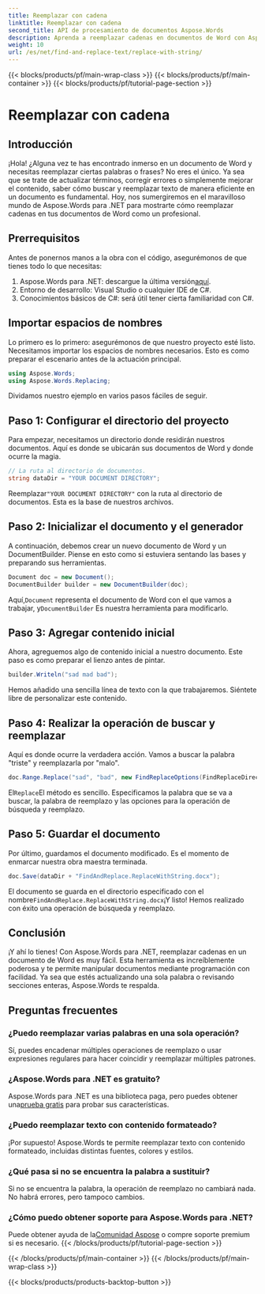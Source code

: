 ```yaml
---
title: Reemplazar con cadena
linktitle: Reemplazar con cadena
second_title: API de procesamiento de documentos Aspose.Words
description: Aprenda a reemplazar cadenas en documentos de Word con Aspose.Words para .NET con esta guía paso a paso. Perfecta para desarrolladores que buscan automatizar la edición de documentos.
weight: 10
url: /es/net/find-and-replace-text/replace-with-string/
---
```


{{< blocks/products/pf/main-wrap-class >}}
{{< blocks/products/pf/main-container >}}
{{< blocks/products/pf/tutorial-page-section >}}

# Reemplazar con cadena


## Introducción

¡Hola! ¿Alguna vez te has encontrado inmerso en un documento de Word y necesitas reemplazar ciertas palabras o frases? No eres el único. Ya sea que se trate de actualizar términos, corregir errores o simplemente mejorar el contenido, saber cómo buscar y reemplazar texto de manera eficiente en un documento es fundamental. Hoy, nos sumergiremos en el maravilloso mundo de Aspose.Words para .NET para mostrarte cómo reemplazar cadenas en tus documentos de Word como un profesional.

## Prerrequisitos

Antes de ponernos manos a la obra con el código, asegurémonos de que tienes todo lo que necesitas:

1.  Aspose.Words para .NET: descargue la última versión[aquí](https://releases.aspose.com/words/net/).
2. Entorno de desarrollo: Visual Studio o cualquier IDE de C#.
3. Conocimientos básicos de C#: será útil tener cierta familiaridad con C#.

## Importar espacios de nombres

Lo primero es lo primero: asegurémonos de que nuestro proyecto esté listo. Necesitamos importar los espacios de nombres necesarios. Esto es como preparar el escenario antes de la actuación principal.

```csharp
using Aspose.Words;
using Aspose.Words.Replacing;
```

Dividamos nuestro ejemplo en varios pasos fáciles de seguir.

## Paso 1: Configurar el directorio del proyecto

Para empezar, necesitamos un directorio donde residirán nuestros documentos. Aquí es donde se ubicarán sus documentos de Word y donde ocurre la magia.

```csharp
// La ruta al directorio de documentos.
string dataDir = "YOUR DOCUMENT DIRECTORY";
```

 Reemplazar`"YOUR DOCUMENT DIRECTORY"` con la ruta al directorio de documentos. Esta es la base de nuestros archivos.

## Paso 2: Inicializar el documento y el generador

A continuación, debemos crear un nuevo documento de Word y un DocumentBuilder. Piense en esto como si estuviera sentando las bases y preparando sus herramientas.

```csharp
Document doc = new Document();
DocumentBuilder builder = new DocumentBuilder(doc);
```

 Aquí,`Document` representa el documento de Word con el que vamos a trabajar, y`DocumentBuilder` Es nuestra herramienta para modificarlo.

## Paso 3: Agregar contenido inicial

Ahora, agreguemos algo de contenido inicial a nuestro documento. Este paso es como preparar el lienzo antes de pintar.

```csharp
builder.Writeln("sad mad bad");
```

Hemos añadido una sencilla línea de texto con la que trabajaremos. Siéntete libre de personalizar este contenido.

## Paso 4: Realizar la operación de buscar y reemplazar

Aquí es donde ocurre la verdadera acción. Vamos a buscar la palabra "triste" y reemplazarla por "malo".

```csharp
doc.Range.Replace("sad", "bad", new FindReplaceOptions(FindReplaceDirection.Forward));
```

 El`Replace`El método es sencillo. Especificamos la palabra que se va a buscar, la palabra de reemplazo y las opciones para la operación de búsqueda y reemplazo.

## Paso 5: Guardar el documento

Por último, guardamos el documento modificado. Es el momento de enmarcar nuestra obra maestra terminada.

```csharp
doc.Save(dataDir + "FindAndReplace.ReplaceWithString.docx");
```

 El documento se guarda en el directorio especificado con el nombre`FindAndReplace.ReplaceWithString.docx`¡Y listo! Hemos realizado con éxito una operación de búsqueda y reemplazo.

## Conclusión

¡Y ahí lo tienes! Con Aspose.Words para .NET, reemplazar cadenas en un documento de Word es muy fácil. Esta herramienta es increíblemente poderosa y te permite manipular documentos mediante programación con facilidad. Ya sea que estés actualizando una sola palabra o revisando secciones enteras, Aspose.Words te respalda.

## Preguntas frecuentes

### ¿Puedo reemplazar varias palabras en una sola operación?
Sí, puedes encadenar múltiples operaciones de reemplazo o usar expresiones regulares para hacer coincidir y reemplazar múltiples patrones.

### ¿Aspose.Words para .NET es gratuito?
 Aspose.Words para .NET es una biblioteca paga, pero puedes obtener una[prueba gratis](https://releases.aspose.com/) para probar sus características.

### ¿Puedo reemplazar texto con contenido formateado?
¡Por supuesto! Aspose.Words te permite reemplazar texto con contenido formateado, incluidas distintas fuentes, colores y estilos.

### ¿Qué pasa si no se encuentra la palabra a sustituir?
Si no se encuentra la palabra, la operación de reemplazo no cambiará nada. No habrá errores, pero tampoco cambios.

### ¿Cómo puedo obtener soporte para Aspose.Words para .NET?
 Puede obtener ayuda de la[Comunidad Aspose](https://forum.aspose.com/c/words/8) o compre soporte premium si es necesario.
{{< /blocks/products/pf/tutorial-page-section >}}

{{< /blocks/products/pf/main-container >}}
{{< /blocks/products/pf/main-wrap-class >}}

{{< blocks/products/products-backtop-button >}}
